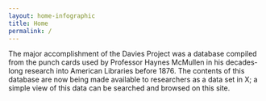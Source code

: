 ```yaml
---
layout: home-infographic
title: Home
permalink: /
---
```

The major accomplishment of the Davies Project was a database compiled from the punch cards used by Professor Haynes McMullen in his decades-long research into American Libraries before 1876. The contents of this database are now being made available to researchers as a data set in X; a simple view of this data can be searched and browsed on this site.
